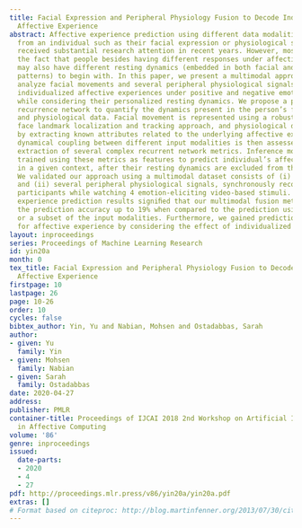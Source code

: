 ```yaml
---
title: Facial Expression and Peripheral Physiology Fusion to Decode Individualized
  Affective Experience
abstract: Affective experience prediction using different data modalities measured
  from an individual such as their facial expression or physiological signals has
  received substantial research attention in recent years. However, most studies ignore
  the fact that people besides having different responses under affective stimuli,
  may also have different resting dynamics (embedded in both facial and physiological
  patterns) to begin with. In this paper, we present a multimodal approach to simultaneously
  analyze facial movements and several peripheral physiological signals to decode
  individualized affective experiences under positive and negative emotional contexts,
  while considering their personalized resting dynamics. We propose a person-speciﬁc
  recurrence network to quantify the dynamics present in the person’s facial movements
  and physiological data. Facial movement is represented using a robust head vs. 3D
  face landmark localization and tracking approach, and physiological data are processed
  by extracting known attributes related to the underlying affective experience. The
  dynamical coupling between different input modalities is then assessed through the
  extraction of several complex recurrent network metrics. Inference models are then
  trained using these metrics as features to predict individual’s affective experience
  in a given context, after their resting dynamics are excluded from their response.
  We validated our approach using a multimodal dataset consists of (i) facial videos
  and (ii) several peripheral physiological signals, synchronously recorded from 12
  participants while watching 4 emotion-eliciting video-based stimuli. The affective
  experience prediction results signiﬁed that our multimodal fusion method improves
  the prediction accuracy up to 19% when compared to the prediction using only one
  or a subset of the input modalities. Furthermore, we gained prediction improvement
  for affective experience by considering the effect of individualized resting dynamics.
layout: inproceedings
series: Proceedings of Machine Learning Research
id: yin20a
month: 0
tex_title: Facial Expression and Peripheral Physiology Fusion to Decode Individualized
  Affective Experience
firstpage: 10
lastpage: 26
page: 10-26
order: 10
cycles: false
bibtex_author: Yin, Yu and Nabian, Mohsen and Ostadabbas, Sarah
author:
- given: Yu
  family: Yin
- given: Mohsen
  family: Nabian
- given: Sarah
  family: Ostadabbas
date: 2020-04-27
address: 
publisher: PMLR
container-title: Proceedings of IJCAI 2018 2nd Workshop on Artificial Intelligence
  in Affective Computing
volume: '86'
genre: inproceedings
issued:
  date-parts:
  - 2020
  - 4
  - 27
pdf: http://proceedings.mlr.press/v86/yin20a/yin20a.pdf
extras: []
# Format based on citeproc: http://blog.martinfenner.org/2013/07/30/citeproc-yaml-for-bibliographies/
---
```


